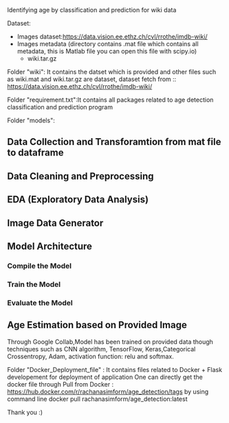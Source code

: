 Identifying age  by classification and prediction for wiki data 

Dataset:
- Images dataset:https://data.vision.ee.ethz.ch/cvl/rrothe/imdb-wiki/
- Images metadata (directory contains .mat file which contains all metadata, this is Matlab file you can open this file with scipy.io)
    - wiki.tar.gz

Folder "wiki": It contains the datset which is provided and other files such as wiki.mat and wiki.tar.gz are dataset, dataset fetch from :: https://data.vision.ee.ethz.ch/cvl/rrothe/imdb-wiki/

Folder "requirement.txt":It contains all packages related to age detection classification and prediction program 

Folder "models":
## Data Collection and Transforamtion from mat file to dataframe
## Data Cleaning and Preprocessing
## EDA (Exploratory Data Analysis)
## Image Data Generator
## Model Architecture
### Compile the Model
### Train the Model
### Evaluate the Model
## Age Estimation based on Provided Image

Through Google Collab,Model has been trained on provided data though techniques such as CNN algorithm, TensorFlow, Keras,Categorical Crossentropy, Adam, activation function: relu and softmax.

Folder "Docker_Deployment_file" :
It contains files related to Docker + Flask developement for deployment of application 
One can directly get the docker file through 
Pull from Docker : https://hub.docker.com/r/rachanasimform/age_detection/tags 
by using command line docker pull rachanasimform/age_detection:latest

Thank you :)
